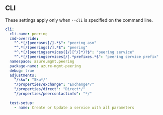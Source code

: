 ## CLI

These settings apply only when `--cli` is specified on the command line.

``` yaml $(cli)
cli:
  cli-name: peering
  cmd-override:
    "^.*[/]peerasns[/].*$": "peering asn"
    "^.*[/]peerings[/].*$": "peering"
    "^.*[/]peeringservices([/][^/]*)?$": "peering service"
    "^.*[/]peeringservices[/].*prefixes.*$": "peering service prefix"
  namespace: azure.mgmt.peering
  package-name: azure-mgmt-peering
  debug: true
  adjustments:
    "/sku": "Sku*/"
    "/properties/exchange": "Exchange*/"
    "/properties/direct": "Direct*/"
    "/properties/peercontactinfo": "*/"
    
  test-setup:
    - name: Create or Update a service with all parameters
```
